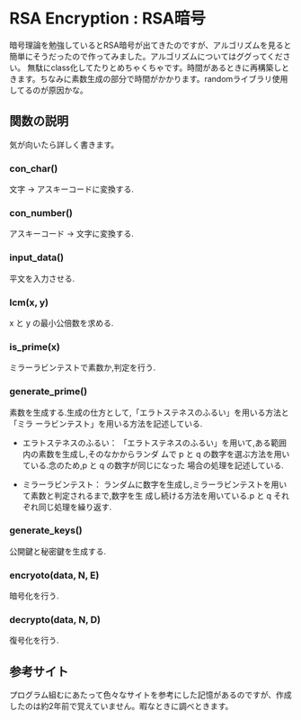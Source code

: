 # RSA Encryption : RSA暗号
暗号理論を勉強しているとRSA暗号が出てきたのですが、アルゴリズムを見ると簡単にそうだったので作ってみました。アルゴリズムについてはググってください。
無駄にclass化してたりとめちゃくちゃです。時間があるときに再構築しときます。ちなみに素数生成の部分で時間がかかります。randomライブラリ使用してるのが原因かな。

## 関数の説明
気が向いたら詳しく書きます。

### con_char()
文字 -> アスキーコードに変換する.
  
### con_number()
アスキーコード -> 文字に変換する.

### input_data()
平文を入力させる.

### lcm(x, y)
x と y の最小公倍数を求める.

### is_prime(x)
ミラーラビンテストで素数か,判定を行う.

### generate_prime()
素数を生成する.生成の仕方として,「エラトステネスのふるい」を用いる方法と「ミラ
ーラビンテスト」を用いる方法を記述している.

- エラトステネスのふるい：
「エラトステネスのふるい」を用いて,ある範囲内の素数を生成し,そのなかからランダ
ムで p と q の数字を選ぶ方法を用いている.念のため,p と q の数字が同じになった
場合の処理を記述している.

- ミラーラビンテスト：
ランダムに数字を生成し,ミラーラビンテストを用いて素数と判定されるまで,数字を生
成し続ける方法を用いている.p と q それぞれ同じ処理を繰り返す.

### generate_keys()
公開鍵と秘密鍵を生成する.

### encryoto(data, N, E)
暗号化を行う.

### decrypto(data, N, D)
復号化を行う. 

## 参考サイト
プログラム組むにあたって色々なサイトを参考にした記憶があるのですが、作成したのは約2年前で覚えていません。暇なときに調べときます。
